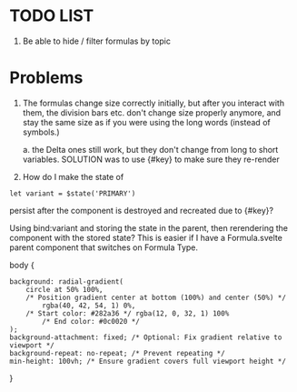 # TODO LIST

1. Be able to hide / filter formulas by topic

# Problems

1. The formulas change size correctly initially, but after you interact with them, the division bars etc. don't change size properly anymore, and stay the same size as if you were using the long words (instead of symbols.)

    a. the Delta ones still work, but they don't change from long to short variables.
    SOLUTION was to use {#key} to make sure they re-render

2. How do I make the state of

```svelte
let variant = $state('PRIMARY')
```

persist after the component is destroyed and recreated due to {#key}?

Using bind:variant and storing the state in the parent, then rerendering the component with the stored state? This is easier if I have a Formula.svelte parent component that switches on Formula Type.

body {

    background: radial-gradient(
    	circle at 50% 100%,
    	/* Position gradient center at bottom (100%) and center (50%) */
    		rgba(40, 42, 54, 1) 0%,
    	/* Start color: #282a36 */ rgba(12, 0, 32, 1) 100%
    		/* End color: #0c0020 */
    );
    background-attachment: fixed; /* Optional: Fix gradient relative to viewport */
    background-repeat: no-repeat; /* Prevent repeating */
    min-height: 100vh; /* Ensure gradient covers full viewport height */

}
